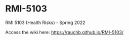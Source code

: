 # RMI-5103
RMI 5103 (Health Risks) - Spring 2022

Access the wiki here: https://rauchb.github.io/RMI-5103/